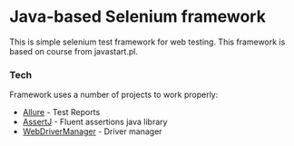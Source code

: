 # Java-based Selenium framework

This is simple selenium test framework for web testing. 
This framework is based on course from javastart.pl.


### Tech

Framework uses a number of projects to work properly:

* [Allure](http://allure.qatools.ru/) - Test Reports
* [AssertJ](https://assertj.github.io/doc/) - Fluent assertions java library
* [WebDriverManager](https://github.com/bonigarcia/webdrivermanager) - Driver manager

